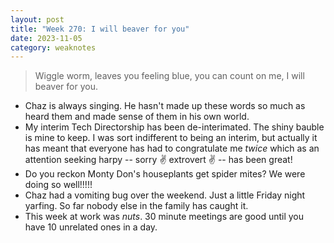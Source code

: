 ```yaml
---
layout: post
title: "Week 270: I will beaver for you"
date: 2023-11-05
category: weaknotes
---
```

> Wiggle worm, leaves you feeling blue, you can count on me, I will beaver for you.

* Chaz is always singing. He hasn't made up these words so much as heard them and made sense of them in his own world.
* My interim Tech Directorship has been de-interimated. The shiny bauble is mine to keep. I was sort indifferent to being an interim, but actually it has meant that everyone has had to congratulate me _twice_ which as an attention seeking harpy -- sorry ✌️ extrovert ✌️ -- has been great!
* Do you reckon Monty Don's houseplants get spider mites? We were doing so well!!!!!
* Chaz had a vomiting bug over the weekend. Just a little Friday night yarfing. So far nobody else in the family has caught it.
* This week at work was _nuts_. 30 minute meetings are good until you have 10 unrelated ones in a day.
